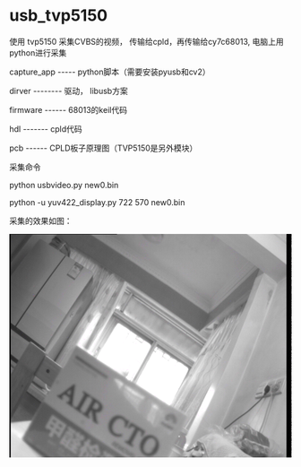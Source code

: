 # usb_tvp5150
使用 tvp5150 采集CVBS的视频， 传输给cpld，再传输给cy7c68013, 电脑上用python进行采集

capture_app ----- python脚本（需要安装pyusb和cv2）

dirver -------- 驱动， libusb方案

firmware ------ 68013的keil代码

hdl  ------- cpld代码

pcb ------ CPLD板子原理图（TVP5150是另外模块）



采集命令

python  usbvideo.py new0.bin

python -u yuv422_display.py 722 570  new0.bin



采集的效果如图：

![](https://github.com/11tools/usb_tvp5150/blob/main/full.png?raw=true)

